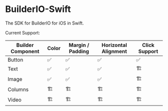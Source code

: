 # BuilderIO-Swift

The SDK for BuilderIO for iOS in Swift.

Current Support:


| Builder Component|Color|Margin / Padding|Horizontal Alignment|Click Support|
|------------------|-----|----------------|--------------------|-------------|
| Button  | ✅  | ✅  | ✅  | ✅   |
| Text  | ✅  | ✅  | ✅  | 🏗  |
| Image  | ✅  | ✅  | ✅  | 🏗  |
| Columns  | 🏗  | 🏗  | 🏗  | 🏗  |
| Video  | 🏗  | 🏗  | 🏗  | 🏗  |
